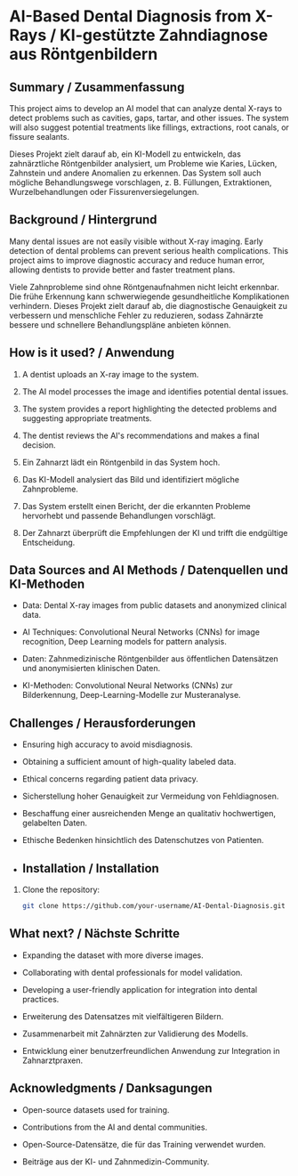 # AI-Based Dental Diagnosis from X-Rays / KI-gestützte Zahndiagnose aus Röntgenbildern

## Summary / Zusammenfassung
This project aims to develop an AI model that can analyze dental X-rays to detect problems such as cavities, gaps, tartar, and other issues. The system will also suggest potential treatments like fillings, extractions, root canals, or fissure sealants.

Dieses Projekt zielt darauf ab, ein KI-Modell zu entwickeln, das zahnärztliche Röntgenbilder analysiert, um Probleme wie Karies, Lücken, Zahnstein und andere Anomalien zu erkennen. Das System soll auch mögliche Behandlungswege vorschlagen, z. B. Füllungen, Extraktionen, Wurzelbehandlungen oder Fissurenversiegelungen.

## Background / Hintergrund
Many dental issues are not easily visible without X-ray imaging. Early detection of dental problems can prevent serious health complications. This project aims to improve diagnostic accuracy and reduce human error, allowing dentists to provide better and faster treatment plans.

Viele Zahnprobleme sind ohne Röntgenaufnahmen nicht leicht erkennbar. Die frühe Erkennung kann schwerwiegende gesundheitliche Komplikationen verhindern. Dieses Projekt zielt darauf ab, die diagnostische Genauigkeit zu verbessern und menschliche Fehler zu reduzieren, sodass Zahnärzte bessere und schnellere Behandlungspläne anbieten können.

## How is it used? / Anwendung
1. A dentist uploads an X-ray image to the system.
2. The AI model processes the image and identifies potential dental issues.
3. The system provides a report highlighting the detected problems and suggesting appropriate treatments.
4. The dentist reviews the AI's recommendations and makes a final decision.

1. Ein Zahnarzt lädt ein Röntgenbild in das System hoch.
2. Das KI-Modell analysiert das Bild und identifiziert mögliche Zahnprobleme.
3. Das System erstellt einen Bericht, der die erkannten Probleme hervorhebt und passende Behandlungen vorschlägt.
4. Der Zahnarzt überprüft die Empfehlungen der KI und trifft die endgültige Entscheidung.

## Data Sources and AI Methods / Datenquellen und KI-Methoden
- Data: Dental X-ray images from public datasets and anonymized clinical data.
- AI Techniques: Convolutional Neural Networks (CNNs) for image recognition, Deep Learning models for pattern analysis.

- Daten: Zahnmedizinische Röntgenbilder aus öffentlichen Datensätzen und anonymisierten klinischen Daten.
- KI-Methoden: Convolutional Neural Networks (CNNs) zur Bilderkennung, Deep-Learning-Modelle zur Musteranalyse.

## Challenges / Herausforderungen
- Ensuring high accuracy to avoid misdiagnosis.
- Obtaining a sufficient amount of high-quality labeled data.
- Ethical concerns regarding patient data privacy.

- Sicherstellung hoher Genauigkeit zur Vermeidung von Fehldiagnosen.
- Beschaffung einer ausreichenden Menge an qualitativ hochwertigen, gelabelten Daten.
- Ethische Bedenken hinsichtlich des Datenschutzes von Patienten.

- ## Installation / Installation
1. Clone the repository:
   ```bash
   git clone https://github.com/your-username/AI-Dental-Diagnosis.git

## What next? / Nächste Schritte
- Expanding the dataset with more diverse images.
- Collaborating with dental professionals for model validation.
- Developing a user-friendly application for integration into dental practices.

- Erweiterung des Datensatzes mit vielfältigeren Bildern.
- Zusammenarbeit mit Zahnärzten zur Validierung des Modells.
- Entwicklung einer benutzerfreundlichen Anwendung zur Integration in Zahnarztpraxen.

## Acknowledgments / Danksagungen
- Open-source datasets used for training.
- Contributions from the AI and dental communities.

- Open-Source-Datensätze, die für das Training verwendet wurden.
- Beiträge aus der KI- und Zahnmedizin-Community.
